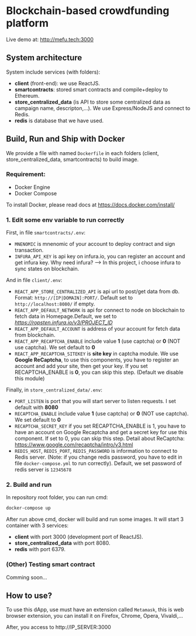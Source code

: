 # Blockchain-based crowdfunding platform
Live demo at: http://mefu.tech:3000
## System architecture
System include services (with folders): 
- **client** (front-end): we use ReactJS.
- **smartcontracts**: stored smart contracts and compile+deploy to Ethereum.
- **store_centralized_data** (is API to store some centralized data as campaign name, descripton,...). We use Express/NodeJS and connect to Redis.
- **redis** is database that we have used.

## Build, Run and Ship with Docker
We provide a file with named ``Dockerfile`` in each folders (client, store_centralized_data, smartcontracts) to build image.
### Requirement:
- Docker Engine
- Docker Compose

To install Docker, please read docs at https://docs.docker.com/install/
### 1. Edit some env variable to run correctly
First, in file ``smartcontracts/.env``:
- ``MNENOMIC`` is mnenomic of your account to deploy contract and sign transaction.
- ``INFURA_API_KEY`` is api key on infura.io, you can register an account and get infura key. Why need infura? --> In this project, i choose infura to sync states on blockchain.

And in file ``client/.env``:
- ``REACT_APP_STORE_CENTRALIZED_API`` is api url to post/get data from db. Format: ``http://[IP|DOMAIN]:PORT/``. Default set to ``http://localhost:8080/`` if empty.
- ``REACT_APP_DEFAULT_NETWORK`` is api for connect to node on blockchain to fetch data in Homepage.Default, we set to *https://ropsten.infura.io/v3/PROJECT_ID*
- ``REACT_APP_DEFAULT_ACCOUNT`` is address of your account for fetch data from blockchain.
- ``REACT_APP_RECAPTCHA_ENABLE`` include value **1** (use captcha) or **0** (NOT use captcha). We set default to **0**
- ``REACT_APP_RECAPTCHA_SITEKEY`` is **site key** in captcha module. We use **Google ReCaptcha**, to use this components, you have to register an account and add your site, then get your key. If you set RECAPTCHA_ENABLE is **0**, you can skip this step. (Default we disable this module)

Finally, in ``store_centralized_data/.env``:
- ``PORT_LISTEN`` is port that you will start server to listen requests. I set default with **8080**
- ``RECAPTCHA_ENABLE`` include value **1** (use captcha) or **0** (NOT use captcha). We set default to **0**
- ``RECAPTCHA_SECRET_KEY`` if you set RECAPTCHA_ENABLE is 1, you have to have an account on Google Recaptcha and get a secret key for use this component. If set to 0, you can skip this step. Detail about ReCaptcha: https://www.google.com/recaptcha/intro/v3.html
- ``REDIS_HOST``, ``REDIS_PORT``, ``REDIS_PASSWORD`` is information to connect to Redis server. (Note: if you change redis password, you have to edit in file ``docker-compose.yml`` to run correctly). Default, we set password of redis server is ``12345678``

### 2. Build and run
In repository root folder, you can run cmd:

```bash
docker-compose up
```

After run above cmd, docker will build and run some images. It will start 3 container with 3 services:
- **client** with port 3000 (development port of ReactJS).
- **store_centralized_data** with port 8080.
- **redis** with port 6379.

### (Other) Testing smart contract
Comming soon...

## How to use?
To use this dApp, use must have an extension called `Metamask`, this is web browser extension, you can install it on Firefox, Chrome, Opera, Vivaldi,...

After, you access to http://IP_SERVER:3000
